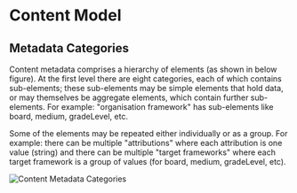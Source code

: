 # Content Model



## Metadata Categories

Content metadata comprises a hierarchy of elements (as shown in below figure). At the first level there are eight categories, each of which contains sub-elements; these sub-elements may be simple elements that hold data, or may themselves be aggregate elements, which contain further sub-elements. For example: "organisation framework" has sub-elements like board, medium, gradeLevel, etc.

Some of the elements may be repeated either individually or as a group. For example: there can be multiple "attributions" where each attribution is one value (string) and there can be multiple "target frameworks" where each target framework is a group of values (for board, medium, gradeLevel, etc).

![Content Metadata Categories](https://github.com/sunbird-specs/LearningObjectModel/blob/main/v1/images/ContentMetadataCategories.png)
